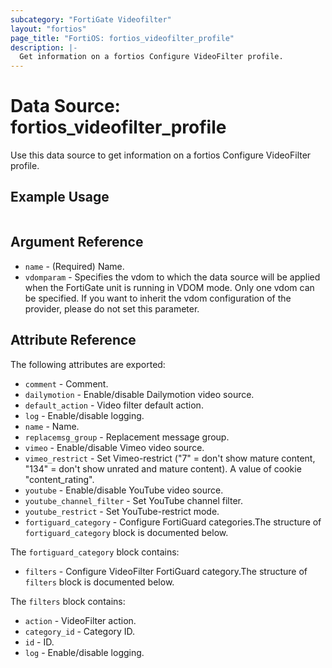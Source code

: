 ```yaml
---
subcategory: "FortiGate Videofilter"
layout: "fortios"
page_title: "FortiOS: fortios_videofilter_profile"
description: |-
  Get information on a fortios Configure VideoFilter profile.
---
```


# Data Source: fortios_videofilter_profile
Use this data source to get information on a fortios Configure VideoFilter profile.


## Example Usage

```hcl

```

## Argument Reference

* `name` - (Required) Name.
* `vdomparam` - Specifies the vdom to which the data source will be applied when the FortiGate unit is running in VDOM mode. Only one vdom can be specified. If you want to inherit the vdom configuration of the provider, please do not set this parameter.

## Attribute Reference

The following attributes are exported:

* `comment` - Comment.
* `dailymotion` - Enable/disable Dailymotion video source.
* `default_action` - Video filter default action.
* `log` - Enable/disable logging.
* `name` - Name.
* `replacemsg_group` - Replacement message group.
* `vimeo` - Enable/disable Vimeo video source.
* `vimeo_restrict` - Set Vimeo-restrict ("7" = don't show mature content, "134" = don't show unrated and mature content). A value of cookie "content_rating".
* `youtube` - Enable/disable YouTube video source.
* `youtube_channel_filter` - Set YouTube channel filter.
* `youtube_restrict` - Set YouTube-restrict mode.
* `fortiguard_category` - Configure FortiGuard categories.The structure of `fortiguard_category` block is documented below.

The `fortiguard_category` block contains:

* `filters` - Configure VideoFilter FortiGuard category.The structure of `filters` block is documented below.

The `filters` block contains:

* `action` - VideoFilter action.
* `category_id` - Category ID.
* `id` - ID.
* `log` - Enable/disable logging.
